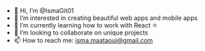 - 👋 Hi, I’m @IsmaGit01
- 👀 I’m interested in creating beautiful web apps and mobile apps
- 🌱 I’m currently learning how to work with React ⚛️
- 💞️ I’m looking to collaborate on unique projects 
- 📫 How to reach me: isma.maataoui@gmail.com 
